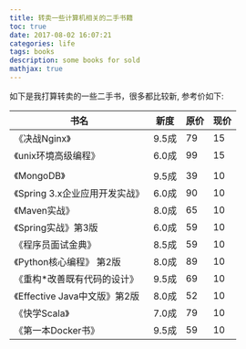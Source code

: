 ```yaml
---
title: 转卖一些计算机相关的二手书籍
toc: true
date: 2017-08-02 16:07:21
categories: life
tags: books
description: some books for sold
mathjax: true
---
```


如下是我打算转卖的一些二手书，很多都比较新, 参考价如下:

<!-- more -->

书名 | 新度 | 原价 | 现价
------- | ------- | ------- | -------
《决战Nginx》 | 9.5成 | 79 | 15
《unix环境高级编程》| 6.0成 | 99 | 15
| | |
《MongoDB》 | 9.5成 | 39 | 10
《Spring 3.x企业应用开发实战》 | 6.0成 | 90 | 10
《Maven实战》 | 8.0成 | 65 | 10
《Spring实战》第3版 | 6.0成 | 59 | 10 
《程序员面试金典》| 8.5成 | 59 | 10 
《Python核心编程》 第2版 | 8.0成 | 89 | 10 
《重构*改善既有代码的设计》 | 9.5成 | 69 | 10 
《Effective Java中文版》第2版 | 8.0成 | 52 | 10
《快学Scala》 | 7.0成 | 79 | 10
《第一本Docker书》| 9.5成 | 59 | 10